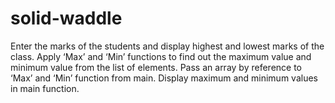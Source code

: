 # solid-waddle
 Enter the marks of the students and display highest and lowest marks of the class. Apply ‘Max’ and ‘Min’ functions to find out the maximum value and minimum value from the list of elements. Pass an array by reference to ‘Max’ and ‘Min’ function from main. Display maximum and minimum values in main function. 
